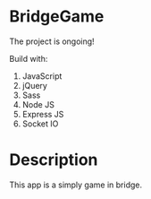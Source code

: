 # BridgeGame

The project is ongoing!

Build with:

1. JavaScript
2. jQuery
3. Sass
4. Node JS
5. Express JS
6. Socket IO

# Description

This app is a simply game in bridge. 
